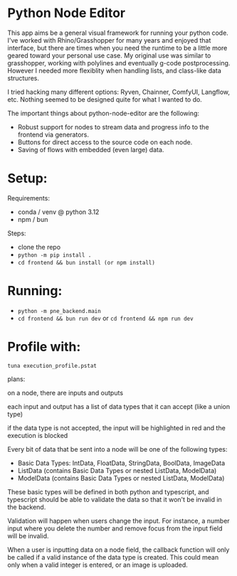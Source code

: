 # Python Node Editor

This app aims be a general visual framework for running your python code. I've worked with Rhino/Grasshopper for many years and enjoyed that interface, but there are times when you need the runtime to be a little more geared toward your personal use case. My original use was similar to grasshopper, working with polylines and eventually g-code postprocessing. However I needed more flexiblity when handling lists, and class-like data structures. 

I tried hacking many different options: Ryven, Chainner, ComfyUI, Langflow, etc. Nothing seemed to be designed quite for what I wanted to do. 

The important things about python-node-editor are the following:
- Robust support for nodes to stream data and progress info to the frontend via generators.
- Buttons for direct access to the source code on each node.
- Saving of flows with embedded (even large) data.

# Setup:

Requirements:
- conda / venv @ python 3.12
- npm / bun

Steps:
- clone the repo
- `python -m pip install .`
- `cd frontend && bun install (or npm install)`

# Running:
- `python -m pne_backend.main`
- `cd frontend && bun run dev` or `cd frontend && npm run dev`




# Profile with:
`tuna execution_profile.pstat`



plans:

on a node, there are inputs and outputs

each input and output has a list of data types that it can accept (like a union type)

if the data type is not accepted, the input will be highlighted in red and the execution is blocked

Every bit of data that be sent into a node will be one of the following types:
- Basic Data Types: IntData, FloatData, StringData, BoolData, ImageData
- ListData (contains Basic Data Types or nested ListData, ModelData)
- ModelData (contains Basic Data Types or nested ListData, ModelData)

These basic types will be defined in both python and typescript, and typescript should be able to validate the data so that it won't be invalid in the backend.

Validation will happen when users change the input. For instance, a number input where you delete the number and remove focus from the input field will be invalid.

When a user is inputting data on a node field, the callback function will only be called if a valid instance of the data type is created. This could mean only when a valid integer is entered, or an image is uploaded.


